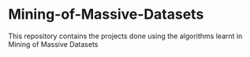 # Mining-of-Massive-Datasets
This repository contains the projects done using the algorithms learnt in Mining of Massive Datasets
